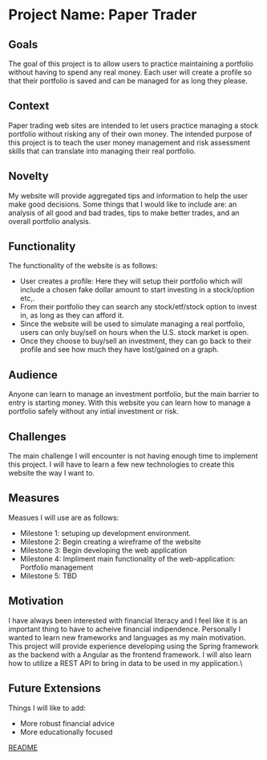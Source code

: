 # Project Name: Paper Trader

## **Goals**

The goal of this project is to allow users to practice maintaining a portfolio without having to spend any real money. 
Each user will create a profile so that their portfolio is saved and can be managed for as long they please.

## **Context**

Paper trading web sites are intended to let users practice managing a stock portfolio without risking any of their own money. 
The intended purpose of this project is to teach the user money management and risk assessment skills that can translate into 
managing their real portfolio.

## **Novelty**

My website will provide aggregated tips and information to help the user make good decisions. Some things that I would like
to include are: an analysis of all good and bad trades, tips to make better trades, and an overall portfolio analysis.

## **Functionality**

The functionality of the website is as follows:
- User creates a profile: Here they will setup their portfolio which will include a chosen fake dollar amount to start investing in a stock/option etc,.
- From their portfolio they can search any stock/etf/stock option to invest in, as long as they can afford it.
- Since the website will be used to simulate managing a real portfolio, users can only buy/sell on hours when the U.S. stock market is open.
- Once they choose to buy/sell an investment, they can go back to their profile and see how much they have lost/gained on a graph.

## **Audience**

Anyone can learn to manage an investment portfolio, but the main barrier to entry is starting money. With this website you can learn 
how to manage a portfolio safely without any intial investment or risk.

## **Challenges**

The main challenge I will encounter is not having enough time to implement this project. I will have to learn a few new technologies to create 
this website the way I want to.

## **Measures**

Measues I will use are as follows:
- Milestone 1: setuping up development environment. 
- Milestone 2: Begin creating a wireframe of the website
- Milestone 3: Begin developing the web application
- Milestone 4: Impliment main functionality of the web-application: Portfolio management
- Milestone 5: TBD

## **Motivation**

I have always been interested with financial literacy and I feel like it is an important thing to have to acheive financial indipendence.
Personally I wanted to learn new frameworks and languages as my main motivation. This project will provide experience developing using the Spring 
framework as the backend with a Angular as the frontend framework. I will also learn how to utilize a REST API to bring in data to be used in my application.\

## **Future Extensions**

Things I will like to add:

- More robust financial advice
- More educationally focused

[README](README.md)
